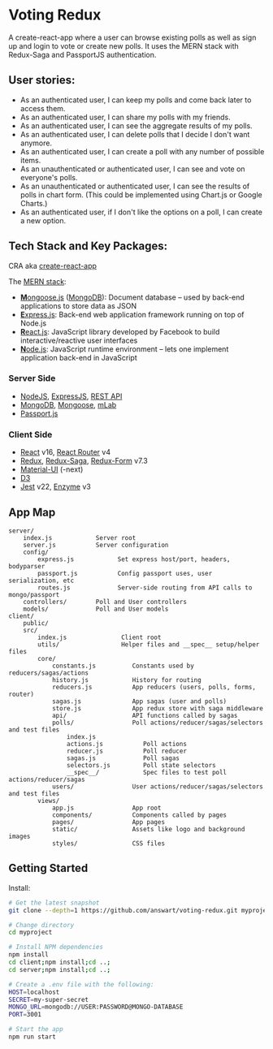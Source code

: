 # Voting Redux

A create-react-app where a user can browse existing polls as well as sign up and login to vote or create new polls. It uses the MERN stack with Redux-Saga and PassportJS authentication.

## User stories:
* As an authenticated user, I can keep my polls and come back later to access them.
* As an authenticated user, I can share my polls with my friends.
* As an authenticated user, I can see the aggregate results of my polls.
* As an authenticated user, I can delete polls that I decide I don't want anymore.
* As an authenticated user, I can create a poll with any number of possible items.
* As an unauthenticated or authenticated user, I can see and vote on everyone's polls.
* As an unauthenticated or authenticated user, I can see the results of polls in chart form. (This could be implemented using Chart.js or Google Charts.)
* As an authenticated user, if I don't like the options on a poll, I can create a new option.

## Tech Stack and Key Packages:

CRA aka [create-react-app](https://github.com/facebook/create-react-app)

The [MERN stack](https://www.mongodb.com/blog/post/the-modern-application-stack-part-1-introducing-the-mean-stack):
* [**M**ongoose.js](http://www.mongoosejs.com) ([MongoDB](https://www.mongodb.com)): Document database – used by back-end applications to store data as JSON
* [**E**xpress.js](http://expressjs.com): Back-end web application framework running on top of Node.js
* [**R**eact.js](https://reactjs.org/): JavaScript library developed by Facebook to build interactive/reactive user interfaces
* [**N**ode.js](https://nodejs.org/en/): JavaScript runtime environment – lets one implement application back-end in JavaScript

### Server Side

* [NodeJS](https://nodejs.org/en/), [ExpressJS](http://expressjs.com), [REST API](https://www.mulesoft.com/resources/api/what-is-rest-api-design)
* [MongoDB](https://www.mongodb.com), [Mongoose](http://www.mongoosejs.com), [mLab](https://mlab.com/)
* [Passport.js](http://www.passportjs.org/)

### Client Side

* [React](https://reactjs.org/) v16, [React Router](https://github.com/ReactTraining/react-router) v4
* [Redux](https://redux.js.org/), [Redux-Saga](https://redux-saga.js.org/), [Redux-Form](https://redux-form.com/7.3.0/) v7.3
* [Material-UI](https://material-ui-next.com/) (-next)
* [D3](https://d3js.org/)
* [Jest](https://facebook.github.io/jest/) v22, [Enzyme](https://github.com/airbnb/enzyme) v3

## App Map

```
server/
    index.js            Server root
    server.js           Server configuration
    config/
        express.js            Set express host/port, headers, bodyparser
        passport.js           Config passport uses, user serialization, etc
        routes.js             Server-side routing from API calls to mongo/passport
    controllers/        Poll and User controllers
    models/             Poll and User models
client/
    public/
    src/
        index.js               Client root
        utils/                 Helper files and __spec__ setup/helper files
        core/
            constants.js          Constants used by reducers/sagas/actions
            history.js            History for routing
            reducers.js           App reducers (users, polls, forms, router)
            sagas.js              App sagas (user and polls)
            store.js              App redux store with saga middleware
            api/                  API functions called by sagas
            polls/                Poll actions/reducer/sagas/selectors and test files
                index.js
                actions.js           Poll actions
                reducer.js           Poll reducer
                sagas.js             Poll sagas
                selectors.js         Poll state selectors
                __spec__/            Spec files to test poll actions/reducer/sagas
            users/                User actions/reducer/sagas/selectors and test files
        views/
            app.js                App root
            components/           Components called by pages
            pages/                App pages
            static/               Assets like logo and background images
            styles/               CSS files
```

## Getting Started

Install:

```bash
# Get the latest snapshot
git clone --depth=1 https://github.com/answart/voting-redux.git myproject

# Change directory
cd myproject

# Install NPM dependencies
npm install
cd client;npm install;cd ..;
cd server;npm install;cd ..;

# Create a .env file with the following:
HOST=localhost
SECRET=my-super-secret
MONGO_URL=mongodb://USER:PASSWORD@MONGO-DATABASE
PORT=3001

# Start the app
npm run start
```
